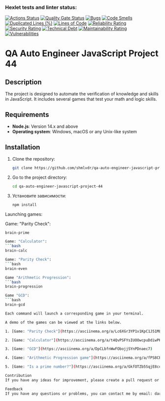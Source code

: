 ### Hexlet tests and linter status:
[![Actions Status](https://github.com/shmlvdr/qa-auto-engineer-javascript-project-44/actions/workflows/hexlet-check.yml/badge.svg)](https://github.com/shmlvdr/qa-auto-engineer-javascript-project-44/actions)
[![Quality Gate Status](https://sonarcloud.io/api/project_badges/measure?project=shmlvdr_qa-auto-engineer-javascript-project-44&metric=alert_status)](https://sonarcloud.io/summary/new_code?id=shmlvdr_qa-auto-engineer-javascript-project-44)
[![Bugs](https://sonarcloud.io/api/project_badges/measure?project=shmlvdr_qa-auto-engineer-javascript-project-44&metric=bugs)](https://sonarcloud.io/summary/new_code?id=shmlvdr_qa-auto-engineer-javascript-project-44)
[![Code Smells](https://sonarcloud.io/api/project_badges/measure?project=shmlvdr_qa-auto-engineer-javascript-project-44&metric=code_smells)](https://sonarcloud.io/summary/new_code?id=shmlvdr_qa-auto-engineer-javascript-project-44)
[![Duplicated Lines (%)](https://sonarcloud.io/api/project_badges/measure?project=shmlvdr_qa-auto-engineer-javascript-project-44&metric=duplicated_lines_density)](https://sonarcloud.io/summary/new_code?id=shmlvdr_qa-auto-engineer-javascript-project-44)
[![Lines of Code](https://sonarcloud.io/api/project_badges/measure?project=shmlvdr_qa-auto-engineer-javascript-project-44&metric=ncloc)](https://sonarcloud.io/summary/new_code?id=shmlvdr_qa-auto-engineer-javascript-project-44)
[![Reliability Rating](https://sonarcloud.io/api/project_badges/measure?project=shmlvdr_qa-auto-engineer-javascript-project-44&metric=reliability_rating)](https://sonarcloud.io/summary/new_code?id=shmlvdr_qa-auto-engineer-javascript-project-44)
[![Security Rating](https://sonarcloud.io/api/project_badges/measure?project=shmlvdr_qa-auto-engineer-javascript-project-44&metric=security_rating)](https://sonarcloud.io/summary/new_code?id=shmlvdr_qa-auto-engineer-javascript-project-44)
[![Technical Debt](https://sonarcloud.io/api/project_badges/measure?project=shmlvdr_qa-auto-engineer-javascript-project-44&metric=sqale_index)](https://sonarcloud.io/summary/new_code?id=shmlvdr_qa-auto-engineer-javascript-project-44)
[![Maintainability Rating](https://sonarcloud.io/api/project_badges/measure?project=shmlvdr_qa-auto-engineer-javascript-project-44&metric=sqale_rating)](https://sonarcloud.io/summary/new_code?id=shmlvdr_qa-auto-engineer-javascript-project-44)
[![Vulnerabilities](https://sonarcloud.io/api/project_badges/measure?project=shmlvdr_qa-auto-engineer-javascript-project-44&metric=vulnerabilities)](https://sonarcloud.io/summary/new_code?id=shmlvdr_qa-auto-engineer-javascript-project-44)

# QA Auto Engineer JavaScript Project 44

## Description
The project is designed to automate the verification of knowledge and skills in JavaScript. It includes several games that test your math and logic skills.

## Requirements
- **Node.js**: Version 14.x and above
- **Operating system**: Windows, macOS or any Unix-like system

## Installation
1. Clone the repository:
   ```bash
   git clone https://github.com/shmlvdr/qa-auto-engineer-javascript-project-44.git

2. Go to the project directory:
    ```bash
    cd qa-auto-engineer-javascript-project-44

3. Установите зависимости:
    ```bash
    npm install

Launching games:

Game: "Parity Check":
```bash
brain-prime

Game: "Calculator":
```bash 
brain-calc

Game: "Parity Check":
```bash 
brain-even

Game "Arithmetic Progression":
```bash 
brain-progression

Game "GCD":
```bash 
brain-gcd

Each command will launch a corresponding game in your terminal.

A demo of the games can be viewed at the links below.

1. [Game: "Parity Check"](https://asciinema.org/a/Lc6XGr3YP1v1KpC1J51MLIkbx)

2. [Game: "Calculator"](https://asciinema.org/a/t4QvPSFYsIUOOwcpuDdiwPKF6)

3. [Game: "GCD"](https://asciinema.org/a/DpCLbfnWwFObojjSYnPDnaec7)

4. [Game: "Arithmetic Progression game"](https://asciinema.org/a/fPS8CB06ztPA7xrKMrt1EYzIZ)

5. [Game: "Is a prime number?"](https://asciinema.org/a/GkfOTZb5SqjE8coybJFaCL1Gw)

Contribution
If you have any ideas for improvement, please create a pull request or open an issue.

Feedback
If you have any questions or problems, you can contact me by email: daria1807@gmail.com





